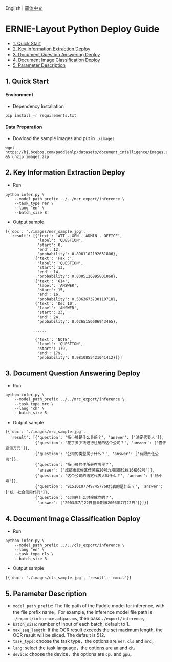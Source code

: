 English | [简体中文](README_ch.md)

# ERNIE-Layout Python Deploy Guide

- [1. Quick Start](#1)
- [2. Key Information Extraction Deploy](#2)
- [3. Document Question Answering Deploy](#3)
- [4. Document Image Classification Deploy](#4)
- [5. Parameter Description](#5)

<a name="1"></a>

## 1. Quick Start

#### Environment

- Dependency Installation

```
pip install -r requirements.txt
```

#### Data Preparation

- Dowload the sample images and put in ``./images``

```shell
wget https://bj.bcebos.com/paddlenlp/datasets/document_intelligence/images.zip && unzip images.zip
```

<a name="2"></a>

## 2. Key Information Extraction Deploy

- Run

```shell
python infer.py \
    --model_path_prefix ../../ner_export/inference \
    --task_type ner \
    --lang "en" \
    --batch_size 8
```

- Output sample

```
[{'doc': './images/ner_sample.jpg',
  'result': [{'text': 'ATT . GEN . ADMIN . OFFICE',
              'label': 'QUESTION',
              'start': 0,
              'end': 12,
              'probability': 0.8961102192651806},
             {'text': 'Fax :',
              'label': 'QUESTION',
              'start': 13,
              'end': 14,
              'probability': 0.8005126895801068},
             {'text': '614',
              'label': 'ANSWER',
              'start': 15,
              'end': 16,
              'probability': 0.5063673730110718},
             {'text': 'Dec 10',
              'label': 'ANSWER',
              'start': 23,
              'end': 24,
              'probability': 0.6265156606943465},

            ......

             {'text': 'NOTE',
              'label': 'QUESTION',
              'start': 179,
              'end': 179,
              'probability': 0.9810855421041412}]}]
```

<a name="3"></a>

## 3. Document Question Answering Deploy

- Run

```shell
python infer.py \
    --model_path_prefix ../../mrc_export/inference \
    --task_type mrc \
    --lang "ch" \
    --batch_size 8
```

- Output sample

```
[{'doc': './images/mrc_sample.jpg',
  'result': [{'question': '杨小峰是什么身份？', 'answer': ['法定代表人']},
             {'question': '花了多少钱进行注册的这个公司？', 'answer': ['壹仟壹佰万元']},
             {'question': '公司的类型属于什么？', 'answer': ['有限责任公司']},
             {'question': '杨小峰的住所是在哪里？',
              'answer': ['成都市武侯区佳灵路20号九峰国际1栋16楼62号']},
             {'question': '这个公司的法定代表人叫什么？', 'answer': ['杨小峰']},
             {'question': '91510107749745776R代表的是什么？', 'answer': ['统一社会信用代码']},
             {'question': '公司在什么时候成立的？',
              'answer': ['2003年7月22日营业期限2003年7月22日']}]}]
```

<a name="4"></a>

## 4. Document Image Classification Deploy

- Run

```shell
python infer.py \
    --model_path_prefix ../../cls_export/inference \
    --lang "en" \
    --task_type cls \
    --batch_size 8
```

- Output sample

```
[{'doc': './images/cls_sample.jpg', 'result': 'email'}]
```

<a name="5"></a>

## 5. Parameter Description

- `model_path_prefix`: The file path of the Paddle model for inference, with the file prefix name。For example, the inference model file path is `./export/inference.pdiparams`, then pass `./export/inference`。
- `batch_size`: number of input of each batch, default to 1.
- `max_seq_length`: If the OCR result exceeds the set maximum length, the OCR result will be sliced. The default is 512.
- `task_type`: choose the task type，the options are `ner`, `cls` and `mrc`。
- `lang`: select the task language，the options are `en` and `ch`。
- `device`: choose the device，the options are `cpu` and `gpu`。
